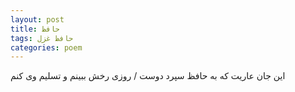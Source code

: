 ```yaml
---
layout: post
title: حافظ
tags: حافظ غزل
categories: poem
---
```


این جان عاریت که به حافظ سپرد دوست / روزی رخش ببینم و تسلیم وی کنم